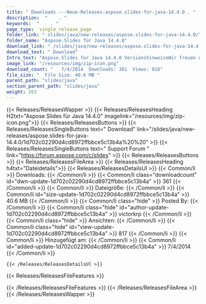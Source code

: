 ```yaml
---
title: " Downloads ---Neue-Releases-aspose.slides-for-java-14.4.0 . "
description:  "    . " 
keywords:  "    . " 
page_type:  single_release_page
folder_link: " slides/java/new-releases/aspose.slides-for-java-14.4.0/"
folder_name: "Aspose.Slides für Java 14.4.0"
download_link: " /slides/java/new-releases/aspose.slides-for-java-14.4.0/1d702c02290d4cd8972ffbbce5c13b4a"
download_text: " Download"
Intro_text: "Aspose.Slides for Java 14.4.0 VersionshinweiseWir freuen uns, die Veröffentlichungen..."
image_link: "/resources/img/zip-icon.png"
download_count: "   7/4/2014  Downloads: 361  Views: 816"
file_size: "  File Size: 40.6 MB "
parent_path: "slides/java"
section_parent_path: "slides/java"
weight: 263
---
```


{{< Releases/ReleasesWapper >}}
  {{< Releases/ReleasesHeading H2txt="Aspose.Slides für Java 14.4.0" imagelink="/resources/img/zip-icon.png">}}
  {{< Releases/ReleasesButtons >}}
    {{< Releases/ReleasesSingleButtons text=" Download" link="/slides/java/new-releases/aspose.slides-for-java-14.4.0/1d702c02290d4cd8972ffbbce5c13b4a%20%20" >}}
    {{< Releases/ReleasesSingleButtons text=" Support Forum " link="https://forum.aspose.com/c/slides" >}}
  {{< Releases/ReleasesButtons >}}
  {{< Releases/ReleasesFileArea >}}
    {{< Releases/ReleasesHeading h4txt="Dateidetails">}}
    {{< Releases/ReleasesDetailsUl >}}
            {{< Common/li >}} Downloads: {{< /Common/li >}}
      {{< Common/li class="downloadcount" id="dwn-update-1d702c02290d4cd8972ffbbce5c13b4a" >}} 361 {{< /Common/li >}}
      {{< Common/li >}} Dateigröße: {{< /Common/li >}}
      {{< Common/li id="size-update-1d702c02290d4cd8972ffbbce5c13b4a" >}} 40.6 MB {{< /Common/li >}} 
      {{< Common/li  class="hide" >}} Posted By: {{< /Common/li >}} 
      {{< Common/li class="hide" id="author-update-1d702c02290d4cd8972ffbbce5c13b4a" >}} victorkrp {{< /Common/li >}}
      {{< Common/li class="hide" >}} Ansichten: {{< /Common/li >}}
      {{< Common/li class="hide" id="view-update-1d702c02290d4cd8972ffbbce5c13b4a" >}} 817 {{< /Common/li >}}
      {{< Common/li >}} Hinzugefügt am: {{< /Common/li >}}
      {{< Common/li id="added-update-1d702c02290d4cd8972ffbbce5c13b4a" >}} 7/4/2014 {{< /Common/li >}} 

    {{< /Releases/ReleasesDetailsUl >}}

  {{< Releases/ReleasesFileFeatures >}}
      
  {{< /Releases/ReleasesFileFeatures >}}
 {{< /Releases/ReleasesFileArea >}}
{{< /Releases/ReleasesWapper >}}




